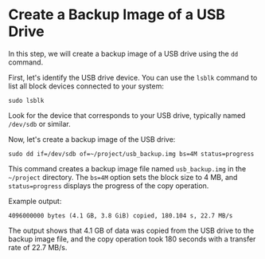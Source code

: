 # Create a Backup Image of a USB Drive

In this step, we will create a backup image of a USB drive using the `dd` command.

First, let's identify the USB drive device. You can use the `lsblk` command to list all block devices connected to your system:

```
sudo lsblk
```

Look for the device that corresponds to your USB drive, typically named `/dev/sdb` or similar.

Now, let's create a backup image of the USB drive:

```
sudo dd if=/dev/sdb of=~/project/usb_backup.img bs=4M status=progress
```

This command creates a backup image file named `usb_backup.img` in the `~/project` directory. The `bs=4M` option sets the block size to 4 MB, and `status=progress` displays the progress of the copy operation.

Example output:

```
4096000000 bytes (4.1 GB, 3.8 GiB) copied, 180.104 s, 22.7 MB/s
```

The output shows that 4.1 GB of data was copied from the USB drive to the backup image file, and the copy operation took 180 seconds with a transfer rate of 22.7 MB/s.
